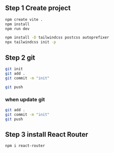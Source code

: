 ## Step 1 Create project
```bash
npm create vite .
npm install
npm run dev

npm install -D tailwindcss postcss autoprefixer
npx tailwindcss init -p
```

## Step 2 git 
```bash
git init
git add . 
git commit -m "init"

git push
```

### when update git
```bash
git add .
git commit -m "init"
git push
```

## Step 3 install React Router 
```bash
npm i react-router
```